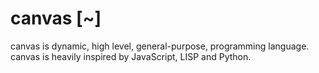 # canvas [~]

canvas is dynamic, high level, general-purpose, programming language. canvas is heavily inspired by JavaScript, LISP and Python.